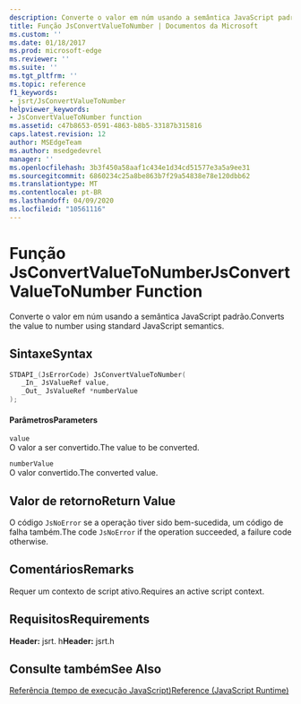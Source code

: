 ```yaml
---
description: Converte o valor em núm usando a semântica JavaScript padrão.
title: Função JsConvertValueToNumber | Documentos da Microsoft
ms.custom: ''
ms.date: 01/18/2017
ms.prod: microsoft-edge
ms.reviewer: ''
ms.suite: ''
ms.tgt_pltfrm: ''
ms.topic: reference
f1_keywords:
- jsrt/JsConvertValueToNumber
helpviewer_keywords:
- JsConvertValueToNumber function
ms.assetid: c47b8653-0591-4863-b8b5-33187b315816
caps.latest.revision: 12
author: MSEdgeTeam
ms.author: msedgedevrel
manager: ''
ms.openlocfilehash: 3b3f450a58aaf1c434e1d34cd51577e3a5a9ee31
ms.sourcegitcommit: 6860234c25a8be863b7f29a54838e78e120dbb62
ms.translationtype: MT
ms.contentlocale: pt-BR
ms.lasthandoff: 04/09/2020
ms.locfileid: "10561116"
---
```

# <span data-ttu-id="b96a1-103">Função JsConvertValueToNumber</span><span class="sxs-lookup"><span data-stu-id="b96a1-103">JsConvertValueToNumber Function</span></span>
<span data-ttu-id="b96a1-104">Converte o valor em núm usando a semântica JavaScript padrão.</span><span class="sxs-lookup"><span data-stu-id="b96a1-104">Converts the value to number using standard JavaScript semantics.</span></span>  
  
## <span data-ttu-id="b96a1-105">Sintaxe</span><span class="sxs-lookup"><span data-stu-id="b96a1-105">Syntax</span></span>  
  
```cpp  
STDAPI_(JsErrorCode) JsConvertValueToNumber(  
   _In_ JsValueRef value,  
   _Out_ JsValueRef *numberValue  
);  
```  
  
#### <span data-ttu-id="b96a1-106">Parâmetros</span><span class="sxs-lookup"><span data-stu-id="b96a1-106">Parameters</span></span>  
 `value`  
 <span data-ttu-id="b96a1-107">O valor a ser convertido.</span><span class="sxs-lookup"><span data-stu-id="b96a1-107">The value to be converted.</span></span>  
  
 `numberValue`  
 <span data-ttu-id="b96a1-108">O valor convertido.</span><span class="sxs-lookup"><span data-stu-id="b96a1-108">The converted value.</span></span>  
  
## <span data-ttu-id="b96a1-109">Valor de retorno</span><span class="sxs-lookup"><span data-stu-id="b96a1-109">Return Value</span></span>  
 <span data-ttu-id="b96a1-110">O código `JsNoError` se a operação tiver sido bem-sucedida, um código de falha também.</span><span class="sxs-lookup"><span data-stu-id="b96a1-110">The code `JsNoError` if the operation succeeded, a failure code otherwise.</span></span>  
  
## <span data-ttu-id="b96a1-111">Comentários</span><span class="sxs-lookup"><span data-stu-id="b96a1-111">Remarks</span></span>  
 <span data-ttu-id="b96a1-112">Requer um contexto de script ativo.</span><span class="sxs-lookup"><span data-stu-id="b96a1-112">Requires an active script context.</span></span>  
  
## <span data-ttu-id="b96a1-113">Requisitos</span><span class="sxs-lookup"><span data-stu-id="b96a1-113">Requirements</span></span>  
 <span data-ttu-id="b96a1-114">**Header:** jsrt. h</span><span class="sxs-lookup"><span data-stu-id="b96a1-114">**Header:** jsrt.h</span></span>  
  
## <span data-ttu-id="b96a1-115">Consulte também</span><span class="sxs-lookup"><span data-stu-id="b96a1-115">See Also</span></span>  
 [<span data-ttu-id="b96a1-116">Referência (tempo de execução JavaScript)</span><span class="sxs-lookup"><span data-stu-id="b96a1-116">Reference (JavaScript Runtime)</span></span>](../chakra-hosting/reference-javascript-runtime.md)